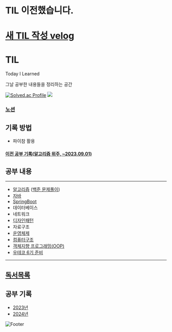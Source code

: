 # TIL 이전했습니다.
# [새 TIL 작성 velog](https://velog.io/@seonguk52/posts?tag=TIL)



# TIL
Today I Learned

그날 공부한 내용들을 정리하는 공간



[![Solved.ac Profile](http://mazassumnida.wtf/api/v2/generate_badge?boj=seonguk52)](https://solved.ac/seonguk52/)
 <img src="http://mazandi.herokuapp.com/api?handle=seonguk52&theme=warm"/>

### [노션](https://seong-uk52.notion.site/2488c0f862894914b25c67e6a0240a2b?pvs=4)

## 기록 방법

- 파이참 활용


#### [이전 공부 기록(알고리즘 위주, ~2023.09.01)](https://github.com/SeongUk52/study_self)


## 공부 내용

---

- [알고리즘](Algorithm/AlgorithmTheory/알고리즘이론.md) ([백준 문제풀이](Algorithm/SolvedProblem/백준_문제.md))
- [자바](Java/Java.md)
- [SpringBoot](SpringBoot%2FSpringBoot.md)
- 데이터베이스
- 네트워크
- [디자인패턴](CS(ComputerScience)/디자인패턴/디자인패턴.md)
- 자료구조
- [운영체제](CS%28ComputerScience%29%2F%EC%9A%B4%EC%98%81%EC%B2%B4%EC%A0%9C%2F%EC%9A%B4%EC%98%81%EC%B2%B4%EC%A0%9C.md)
- [컴퓨터구조](CS%28ComputerScience%29%2F%EC%BB%B4%ED%93%A8%ED%84%B0%EA%B5%AC%EC%A1%B0%2F%EC%BB%B4%ED%93%A8%ED%84%B0%EA%B5%AC%EC%A1%B0.md)
- [객체지향 프로그래밍(OOP)](OOP/OOP.md)
- [우테코 6기 준비](우아한테크코스/우테코_6기_준비/우테코_6기_준비.md)

---

## [독서목록](%EB%8F%85%EC%84%9C%2F%21%EB%8F%85%EC%84%9C%EB%AA%A9%EB%A1%9D.md) 


## 공부 기록
- [2023년](!!DailyLog!!/2023/2023년_TIL_모음.md)
- [2024년](!!DailyLog!!/2024/2024년_TIL_모음.md)




![Footer](https://capsule-render.vercel.app/api?type=waving&color=auto&height=200&section=footer)

